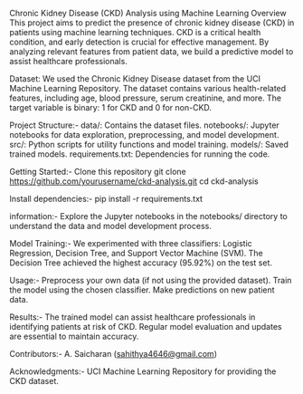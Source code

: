 Chronic Kidney Disease (CKD) Analysis using Machine Learning
Overview
This project aims to predict the presence of chronic kidney disease (CKD) in patients using machine learning techniques. CKD is a critical health condition, and early detection is crucial for effective management. By analyzing relevant features from patient data, we build a predictive model to assist healthcare professionals.

Dataset:
We used the Chronic Kidney Disease dataset from the UCI Machine Learning Repository.
The dataset contains various health-related features, including age, blood pressure, serum creatinine, and more.
The target variable is binary: 1 for CKD and 0 for non-CKD.


Project Structure:-
data/: Contains the dataset files.
notebooks/: Jupyter notebooks for data exploration, preprocessing, and model development.
src/: Python scripts for utility functions and model training.
models/: Saved trained models.
requirements.txt: Dependencies for running the code.

Getting Started:-
Clone this repository
git clone https://github.com/yourusername/ckd-analysis.git
cd ckd-analysis

Install dependencies:-
pip install -r requirements.txt

information:-
Explore the Jupyter notebooks in the notebooks/ directory to understand the data and model development process.


Model Training:-
We experimented with three classifiers: Logistic Regression, Decision Tree, and Support Vector Machine (SVM).
The Decision Tree achieved the highest accuracy (95.92%) on the test set.


Usage:-
Preprocess your own data (if not using the provided dataset).
Train the model using the chosen classifier.
Make predictions on new patient data.


Results:-
The trained model can assist healthcare professionals in identifying patients at risk of CKD.
Regular model evaluation and updates are essential to maintain accuracy.


Contributors:-
A. Saicharan (sahithya4646@gmail.com)

Acknowledgments:-
UCI Machine Learning Repository for providing the CKD dataset.
